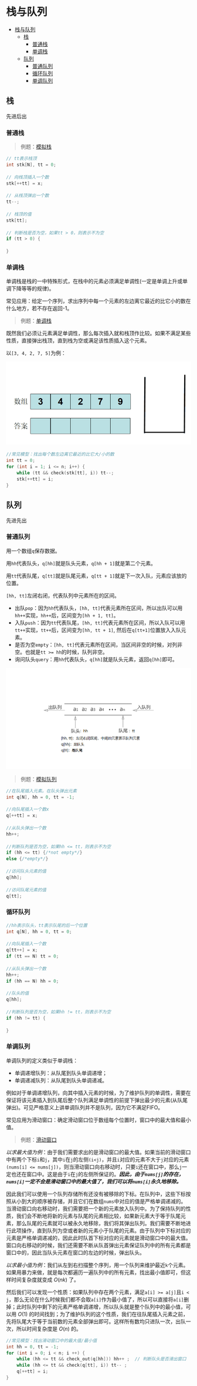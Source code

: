 # 栈与队列

- [栈与队列](#栈与队列)
  - [栈](#栈)
    - [普通栈](#普通栈)
    - [单调栈](#单调栈)
  - [队列](#队列)
    - [普通队列](#普通队列)
    - [循环队列](#循环队列)
    - [单调队列](#单调队列)

## 栈

先进后出

### 普通栈

> 例题：[模拟栈](./stack_simulate.cpp)

```C++
// tt表示栈顶
int stk[N], tt = 0;

// 向栈顶插入一个数
stk[++tt] = x;

// 从栈顶弹出一个数
tt--;

// 栈顶的值
stk[tt];

// 判断栈是否为空，如果tt > 0，则表示不为空
if (tt > 0) {

}
```

### 单调栈

单调栈是栈的一中特殊形式，在栈中的元素必须满足单调性(一定是单调上升或单调下降等等的规律)。

常见应用：给定一个序列，求出序列中每一个元素的左边离它最近的比它小的数在什么地方，若不存在返回-1。

> 例题：[单调栈](./monotonic_stack.cpp)

既然我们必须让元素满足单调性，那么每次插入就和栈顶作比较。如果不满足某些性质，直接弹出栈顶，直到栈为空或满足该性质插入这个元素。

以`[3, 4, 2, 7, 5]`为例：

![单调栈](../../images/stack.gif)

```C++
//常见模型：找出每个数左边离它最近的比它大/小的数
int tt = 0;
for (int i = 1; i <= n; i++) {
    while (tt && check(stk[tt], i)) tt--;
    stk[++tt] = i;
}
```

## 队列

先进先出

### 普通队列

用一个数组`q`保存数据。

用`hh`代表队头，`q[hh]`就是队头元素，`q[hh + 1]`就是第二个元素。

用`tt`代表队尾，`q[tt]`就是队尾元素，`q[tt + 1]`就是下一次入队，元素应该放的位置。

`[hh, tt]`左闭右闭，代表队列中元素所在的区间。

- 出队`pop`：因为`hh`代表队头，`[hh, tt]`代表元素所在区间，所以出队可以用`hh++`实现，`hh++`后，区间变为`[hh + 1, tt]`。
- 入队`push`：因为`tt`代表队尾，`[hh, tt]`代表元素所在区间，所以入队可以用`tt++`实现，`tt++`后，区间变为`[hh, tt + 1]`, 然后在`q[tt+1]`位置放入入队元素。
- 是否为空`empty`：`[hh, tt]`代表元素所在区间，当区间非空的时候，对列非空。也就是`tt >= hh`的时候，队列非空。
- 询问队头`query`：用`hh`代表队头，`q[hh]`就是队头元素，返回`q[hh]`即可。

![Queue](../../images/queue_simulation.png)

> 例题：[模拟队列](./queue_simulate.cpp)

```C++
//在队尾插入元素。在队头弹出元素
int q[N], hh = 0, tt = -1;

//向队尾插入一个数x
q[++tt] = x;

//从队头弹出一个数
hh++;

//判断队列是否为空，如果hh <= tt，则表示不为空
if (hh <= tt) {/*not empty*/}
else {/*empty*/}

//访问队头元素的值
q[hh];

//访问队尾元素的值
q[tt];
```

### 循环队列

```C++
//hh表示队头，tt表示队尾的后一个位置
int q[N], hh = 0, tt = 0;

//向队尾插入一个数
q[tt++] = x;
if (tt == N) tt = 0;

//从队头弹出一个数
hh++;
if (hh == N) hh = 0;

//队头的值
q[hh];

//判断队列是否为空，如果hh != tt，则表示不为空
if (hh != tt) {

}
```

### 单调队列

单调队列的定义类似于单调栈：

- 单调递增队列：从队尾到队头单调递增；
- 单调递减队列：从队尾到队头单调递减。

例如对于单调递增队列，向其中插入元素的时候，为了维护队列的单调性，需要在保证将该元素插入到队尾后整个队列满足单调性的前提下弹出最少的元素(从队尾弹出)。可见严格意义上讲单调队列并不是队列，因为它不满足FIFO。

常见应用为滑动窗口：确定滑动窗口位于数组每个位置时，窗口中的最大值和最小值。

> 例题：[滑动窗口](./sliding_windows.cpp)

*以求最大值为例*：由于我们需要求出的是滑动窗口的最大值。如果当前的滑动窗口中有两个下标`i`和`j`，其中`i`在`j`的左侧`(i<j)`，并且`i`对应的元素不大于`j`对应的元素`(nums[i] <= nums[j])`，则当滑动窗口向右移动时，只要`i`还在窗口中，那么`j`一定也还在窗口中。这是由于`i`在`j`的左侧所保证的。***因此，由于`nums[j]`的存在，`nums[i]`一定不会是滑动窗口中的最大值了，我们可以将`nums[i]`永久地移除。***

因此我们可以使用一个队列存储所有还没有被移除的下标。在队列中，这些下标按照从小到大的顺序被存储，并且它们在数组`nums`中对应的值是严格单调递减的。当滑动窗口向右移动时，我们需要把一个新的元素放入队列中。为了保持队列的性质，我们会不断地将新的元素与队尾的元素相比较，如果新元素大于等于队尾元素，那么队尾的元素就可以被永久地移除，我们将其弹出队列。我们需要不断地进行此项操作，直到队列为空或者新的元素小于队尾的元素。由于队列中下标对应的元素是严格单调递减的，因此此时队首下标对应的元素就是滑动窗口中的最大值。窗口向右移动的时候，我们还需要不断从队首弹出元素保证队列中的所有元素都是窗口中的，因此当队头元素在窗口的左边的时候，弹出队头。

*以求最小值为例*：我们从左到右扫描整个序列，用一个队列来维护最近`k`个元素。如果用暴力来做，就是每次都遍历一遍队列中的所有元素，找出最小值即可，但这样时间复杂度就变成 $O(nk)$ 了。

然后我们可以发现一个性质：如果队列中存在两个元素，满足`a[i] >= a[j]`且`i < j`，那么无论在什么时候我们都不会取`a[i]`作为最小值了，所以可以直接将`a[i]`删掉；此时队列中剩下的元素严格单调递增，所以队头就是整个队列中的最小值，可以用 $O(1)$ 的时间找到；为了维护队列的这个性质，我们在往队尾插入元素之前，先将队尾大于等于当前数的元素全部弹出即可。这样所有数均只进队一次，出队一次，所以时间复杂度是 $O(n)$ 的。

```C++
//常见模型：找出滑动窗口中的最大值/最小值
int hh = 0, tt = -1;
for (int i = 0; i < n; i ++) {
    while (hh <= tt && check_out(q[hh])) hh++ ;  // 判断队头是否滑出窗口
    while (hh <= tt && check(q[tt], i)) tt-- ;
    q[++tt] = i;
}
```
